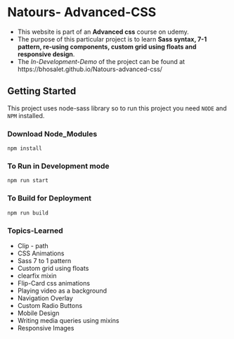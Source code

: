 # Natours- Advanced-CSS
<ul>
<li>This website is part of an  <strong>Advanced css</strong> course on udemy.</li>
<li>The purpose of this particular project is to learn  <strong>Sass syntax, 7-1 pattern, re-using components, custom grid using floats and responsive design</strong>. </li>
<li>The <i>In-Development-Demo</i> of the project can be found at https://bhosalet.github.io/Natours-advanced-css/ </li>
</ul>

## Getting Started
This project uses node-sass library so to run this project you need `NODE` and `NPM` installed.
### Download Node_Modules
```
npm install
```
### To Run in Development mode
```
npm run start
```
### To Build for Deployment
```
npm run build
```
### Topics-Learned
<ul>
<li>Clip - path</li>
<li>CSS Animations</li>
<li>Sass 7 to 1 pattern</li>
<li>Custom grid using floats</li>
<li>clearfix mixin</li>
<li>Flip-Card css animations </li>
<li>Playing video as a background </li>
<li>Navigation Overlay </li>
<li>Custom Radio Buttons</li>
<li>Mobile Design</li>
<li>Writing media queries using mixins</li>
<li>Responsive Images</li>
 
  


